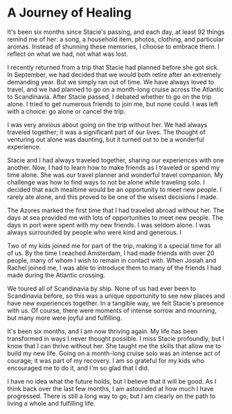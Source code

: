 # A Journey of Healing

It's been six months since Stacie's passing, and each day, at least 92 things remind me of her: a song, a household
item, photos, clothing, and particular aromas. Instead of shunning these memories, I choose to embrace them. I reflect
on what we had, not what was lost.

I recently returned from a trip that Stacie had planned before she got sick. In September, we had decided that we would
both retire after an extremely demanding year. But we simply ran out of time.  We have always loved to travel, and we
had planned to go on a month-long cruise across the Atlantic to Scandinavia. After Stacie passed, I debated whether
to go on the trip alone.  I tried to get numerous friends to join me, but none could. I was left with a choice: go alone
or cancel the trip. 

I was very anxious about going on the trip without her. We had always traveled together; it was a significant part of
our lives. The thought of venturing out alone was daunting, but it turned out to be a wonderful experience. 

Stacie and I had always traveled together, sharing our experiences with one another. Now, I had to learn how to make
friends as I traveled or spend my time alone. She was our travel planner and wonderful travel companion. My challenge
was how to find ways to not be alone while traveling solo.  I decided that each mealtime would be an opportunity to meet
new people. I rarely ate alone, and this proved to be one of the wisest decisions I made. 

The Azores marked the first time that I had traveled abroad without her.  The days at sea provided me with lots of
opportunities to meet new people. The days in port were spent with my new friends.  I was seldom alone.  I was always
surrounded by people who were kind and generous.  I

Two of my kids joined me for part of the trip, making it a special time for all of us. By the time I reached Amsterdam,
I had made friends with over 20 people, many of whom I wish to remain in contact with. When Josiah and Rachel joined me,
I was able to introduce them to many of the friends I had made during the Atlantic crossing.

We toured all of Scandinavia by ship. None of us had ever been to Scandinavia before, so this was a unique opportunity
to see new places and have new experiences together. In a tangible way, we felt Stacie's presence with us. Of course,
there were moments of intense sorrow and mourning, but many more were joyful and fulfilling.

It's been six months, and I am now thriving again. My life has been transformed in ways I never thought possible. I miss
Stacie profoundly, but I know that I can thrive without her. She taught me the skills that allow me to build my new
life. Going on a month-long cruise solo was an intense act of courage; it was part of my recovery. I am so grateful for
my kids who encouraged me to do it, and I'm so glad that I did.

I have no idea what the future holds, but I believe that it will be good. As I think back over the last few months, I am
astounded at how much I have progressed. There is still a long way to go, but I am clearly on the path to living a whole
and fulfilling life.

